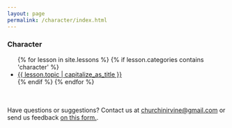 ```yaml
---
layout: page
permalink: /character/index.html
---
```


### Character
<ul>
{% for lesson in site.lessons %}
  {% if lesson.categories contains 'character' %}
   <li> <a href="{{ lesson.url  }}">{{ lesson.topic | capitalize_as_title }}</a></li>
  {% endif %}
{% endfor %}
</ul>

<br /><br />
Have questions or suggestions? Contact us at [churchinirvine@gmail.com](mailto:churchinirvine@gmail.com) or send us feedback [on this form.](http://churchinirvine.org/Feedback.aspx).
